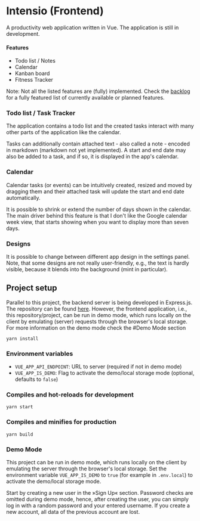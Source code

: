 # Intensio (Frontend)

A productivity web application written in Vue. The application is still in development.

#### Features

* Todo list / Notes
* Calendar
* Kanban board
* Fitness Tracker

Note: Not all the listed features are (fully) implemented.
Check the [backlog](./BACKLOG.md) for a fully featured list of currently available or planned features.

### Todo list / Task Tracker

The application contains a todo list
and the created tasks interact with many other parts of the application like the calendar.

Tasks can additionally contain attached text - also called a note - encoded in markdown (markdown not yet implemented).
A start and end date may also be added to a task, and if so, it is displayed in the app's calendar.

### Calendar

Calendar tasks (or events) can be intuitively created, resized and moved by dragging them and their attached task will
update the start and end date automatically.

It is possible to shrink or extend the number of days shown in the calendar.
The main driver behind this feature is that I don't like the Google calendar week view, that starts showing when you
want to display more than seven days.

### Designs

It is possible to change between different app design in the settings panel. Note, that some designs are not really
user-friendly, e.g., the text is hardly visible, because it blends into the background (mint in particular).

## Project setup

Parallel to this project, the backend server is being developed in Express.js. The repository can be found
[here](https://github.com/Smail/notion-backend).
However, the frontend application, i.e., this repository/project, can be run in demo mode, which runs locally on the
client by emulating (server) requests through the browser's local storage.
For more information on the demo mode check the #Demo Mode section

```
yarn install
```

### Environment variables

* `VUE_APP_API_ENDPOINT`: URL to server (required if not in demo mode)
* `VUE_APP_IS_DEMO`: Flag to activate the demo/local storage mode (optional, defaults to `false`)

### Compiles and hot-reloads for development

```
yarn start
```

### Compiles and minifies for production

```
yarn build
```

### Demo Mode

This project can be run in demo mode, which runs locally on the client by emulating the server through the browser's
local storage.
Set the environment variable `VUE_APP_IS_DEMO` to `true` (for example in `.env.local`) to activate the demo/local
storage mode.

Start by creating a new user in the »Sign Up« section.
Password checks are omitted during demo mode,
hence, after creating the user, you can simply log in with a random password and your entered username.
If you create a new account, all data of the previous account are lost.
